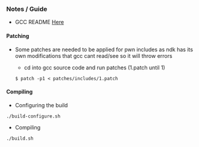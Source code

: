 
### Notes / Guide
* GCC README [Here](https://github.com/PWN-Term/gcc/blob/gcc-11.1.0/README_GCC)

#### Patching
* Some patches are needed to be applied for pwn includes as ndk has its own modifications that gcc cant read/see so it will throw errors
    * cd into gcc source code and run patches (1.patch until 1)

    ```
    $ patch -p1 < patches/includes/1.patch
    ```

#### Compiling
* Configuring the build

```
./build-configure.sh
```

* Compiling

```
./build.sh
```
